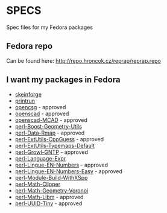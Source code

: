 SPECS
=====

Spec files for my Fedora packages

Fedora repo
-----------

Can be found here: http://repo.hroncok.cz/reprap/reprap.repo

I want my packages in Fedora
----------------------------

 * [skeinforge](https://bugzilla.redhat.com/show_bug.cgi?id=863793)
 * [printrun](https://bugzilla.redhat.com/show_bug.cgi?id=863796)
 * [opencsg](https://bugzilla.redhat.com/show_bug.cgi?id=870860) - approved
 * [openscad](https://bugzilla.redhat.com/show_bug.cgi?id=864187) - approved
 * [openscad-MCAD](https://bugzilla.redhat.com/show_bug.cgi?id=884876) - approved
 * [perl-Boost-Geometry-Utils](https://bugzilla.redhat.com/show_bug.cgi?id=876408)
 * [perl-Data-Rmap](https://bugzilla.redhat.com/show_bug.cgi?id=876406) - approved
 * [perl-ExtUtils-CppGuess](https://bugzilla.redhat.com/show_bug.cgi?id=876403) - approved
 * [perl-ExtUtils-Typemaps-Default](https://bugzilla.redhat.com/show_bug.cgi?id=876399)
 * [perl-Growl-GNTP](https://bugzilla.redhat.com/show_bug.cgi?id=876409) - approved
 * [perl-Language-Expr](https://bugzilla.redhat.com/show_bug.cgi?id=876411)
 * [perl-Lingue-EN-Numbers](https://bugzilla.redhat.com/show_bug.cgi?id=878245) - approved
 * [perl-Lingue-EN-Numbers-Easy](https://bugzilla.redhat.com/show_bug.cgi?id=878247) - approved
 * [perl-Module-Build-WithXSpp](https://bugzilla.redhat.com/show_bug.cgi?id=876405)
 * [perl-Math-Clipper](https://bugzilla.redhat.com/show_bug.cgi?id=887913)
 * [perl-Math-Geometry-Voronoi](https://bugzilla.redhat.com/show_bug.cgi?id=877765)
 * [perl-Math-Libm](https://bugzilla.redhat.com/show_bug.cgi?id=887846) - approved
 * [perl-UUID-Tiny](https://bugzilla.redhat.com/show_bug.cgi?id=878680) - approved
